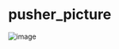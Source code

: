 # pusher_picture

![image](https://github.com/timurgepard/pusher_picture/assets/13238473/c55645af-55ce-464b-9c29-3d3f8f2db860)
